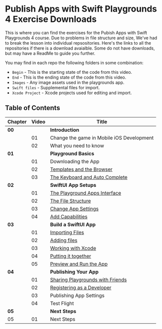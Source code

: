 # Publish Apps with Swift Playgrounds 4 Exercise Downloads
This is where you can find the exercises for the Pubish Apps with Swift Playgrounds 4 course. 
Due to problems in file structure and size, We've had to break the lesson into individual repsositories. 
Here's the links to all the repositories if there is a download avaialble. Some do not have downloads, but may have a ReadMe to guide you further. 

You may find in each repo the following folders in some combination:
- `Begin` - This is the starting state of the code from this video.
- `End` - This is the ending state of the code from this video.
- `Images` - Any image assets used in the playgrounds app.
- `Swift files` - Supplemental files for import. 
- `Xcode Project` - Xcode projects used for editing and import.

## Table of Contents

Chapter | Video | Title 
--- | --- | --- 
| **00** | | **Introduction**
| | 01 | Change the game in Mobile iOS Development 
| | 02 | What you need to know
| **01** | | **Playground Basics** 
| | 01 | Downloading the App
| | 02 | [Templates and the Browser](https://github.com/MakeAppPiePublishing/PlayApp22_01_02)
| | 03 | [The Keyboard and Auto Complete](https://github.com/MakeAppPiePublishing/PlayApp22_01_03)
| **02** | | **SwiftUI App Setups** 
| | 01 | [The Playground Apps Interface](https://github.com/MakeAppPiePublishing/PlayApp22_02_01)
| | 02 | [The File Structure](https://github.com/MakeAppPiePublishing/PlayApp22_02_02)
| | 03 | [Change App Settings](https://github.com/MakeAppPiePublishing/PlayApp22_02_03)
| | 04 | [Add Capabilities](https://github.com/MakeAppPiePublishing/PlayApp22_02_04)
| **03** | | **Build a SwiftUI App** 
| | 01 | [Importing Files](https://github.com/MakeAppPiePublishing/PlayApp22_03_01)
| | 02 | [Adding files](https://github.com/MakeAppPiePublishing/PlayApp22_03_02)
| | 03 | [Working with Xcode](https://github.com/MakeAppPiePublishing/PlayApp22_03_03)
| | 04 | [Putting it together](https://github.com/MakeAppPiePublishing/PlayApp22_03_04)
| | 05 | [Preview and Run the App](https://github.com/MakeAppPiePublishing/PlayApp22_03_05)
| **04** | | **Publishing Your App** 
| | 01 | [Sharing Playgrounds with Friends](https://github.com/MakeAppPiePublishing/PlayApp22_04_01)
| | 02 | [Registering as a Developer](https://github.com/MakeAppPiePublishing/PlayApp22_04_02)
| | 03 | Publishing App Settings 
| | 04 | Test Flight 
| **05** | | **Next Steps** 
|05 | 01 | Next Steps

